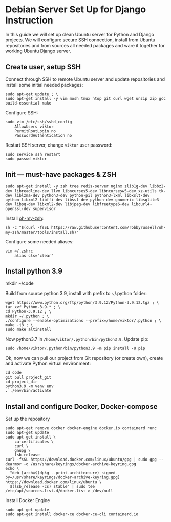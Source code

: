 # Debian Server Set Up for Django Instruction

In this guide we will set up clean Ubuntu server for Python and Django projects. We will configure secure SSH connection, install from Ubuntu repositories and from sources all needed packages and ware it together for working Ubuntu Django server.

## Create user, setup SSH

Connect through SSH to remote Ubuntu server and update repositories and install some initial needed packages:

```
sudo apt-get update ; \
sudo apt-get install -y vim mosh tmux htop git curl wget unzip zip gcc build-essential make
```

Configure SSH:

```
sudo vim /etc/ssh/sshd_config
    AllowUsers viktor
    PermitRootLogin no
    PasswordAuthentication no
```

Restart SSH server, change `viktor` user password:

```
sudo service ssh restart
sudo passwd viktor
```

## Init — must-have packages & ZSH

```
sudo apt-get install -y zsh tree redis-server nginx zlib1g-dev libbz2-dev libreadline-dev llvm libncurses5-dev libncursesw5-dev xz-utils tk-dev liblzma-dev python3-dev python-pil python3-lxml libxslt-dev python-libxml2 libffi-dev libssl-dev python-dev gnumeric libsqlite3-dev libpq-dev libxml2-dev libjpeg-dev libfreetype6-dev libcurl4-openssl-dev supervisor
```

Install [oh-my-zsh](https://github.com/robbyrussell/oh-my-zsh):

```
sh -c "$(curl -fsSL https://raw.githubusercontent.com/robbyrussell/oh-my-zsh/master/tools/install.sh)"
```

Configure some needed aliases:

```
vim ~/.zshrc
    alias cls="clear"
```

## Install python 3.9

mkdir ~/code

Build from source python 3.9, install with prefix to ~/.python folder:

```
wget https://www.python.org/ftp/python/3.9.12/Python-3.9.12.tgz ; \
tar xvf Python-3.9.* ; \
cd Python-3.9.12 ; \
mkdir ~/.python ; \
./configure --enable-optimizations --prefix=/home/viktor/.python ; \
make -j8 ; \
sudo make altinstall
```

Now python3.7 in `/home/viktor/.python/bin/python3.9`. Update pip:

```
sudo /home/viktor/.python/bin/python3.9 -m pip install -U pip
```

Ok, now we can pull our project from Git repository (or create own), create and activate Python virtual environment:

```
cd code
git pull project_git
cd project_dir
python3.9 -m venv env
. ./env/bin/activate
```

## Install and configure Docker, Docker-compose
Set up the repository

```
sudo apt-get remove docker docker-engine docker.io containerd runc
sudo apt-get update
sudo apt-get install \
    ca-certificates \
    curl \
    gnupg \
    lsb-release
curl -fsSL https://download.docker.com/linux/ubuntu/gpg | sudo gpg --dearmor -o /usr/share/keyrings/docker-archive-keyring.gpg
echo \
  "deb [arch=$(dpkg --print-architecture) signed-by=/usr/share/keyrings/docker-archive-keyring.gpg] https://download.docker.com/linux/ubuntu \
  $(lsb_release -cs) stable" | sudo tee /etc/apt/sources.list.d/docker.list > /dev/null
```
Install Docker Engine
```
sudo apt-get update
sudo apt-get install docker-ce docker-ce-cli containerd.io
```
